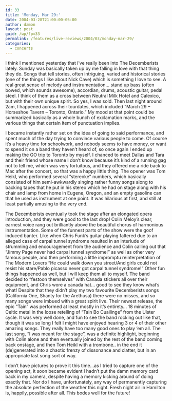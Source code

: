 ```yaml
---
id: 33
title: 'Monday, Mar 29:'
date: 2004-03-28T21:00:00-05:00
author: damon
layout: post
guid: /wp/?p=33
permalink: /features/live-reviews/2004/03/monday-mar-29/
categories:
  - concerts
---
```

I think I mentioned yesterday that i’ve really been into The Decemberists lately. Sunday was basically taken up by me falling in love with that thing they do. Songs that tell stories, often intriguing, varied and historical stories (one of the things I like about Nick Cave) which is something I love to see. A real great sense of melody and instrumentation… stand up bass (often bowed, which sounds awesome), accordian, drums, acoustic guitar, pedal steel. I think of them as a cross between Neutral Milk Hotel and Calexico, but with their own unique spirit. So yes, I was sold. Then last night around 2am, I happened across their tourdates, which included “March 29 – Horseshoe Tavern – Toronto, Ontario.” My mood at that point could be summarized basically as a whole bunch of exclamation marks, and the various things that certain item of punctuation implies.

I became instantly rather set on the idea of going to said performance, and spent much of the day trying to convince various people to come. Of course it’s a heavy time for schoolwork, and nobody seems to have money, or want to spend it on a band they haven’t heard of, so once again I ended up making the GO trip to Toronto by myself. I chanced to meet Dallas and Tara and their friend whose name I don’t know because it’s kind of a running gag not to tell me, which was very fortuitous, and they offered me a ride back to Mac after the concert, so that was a happy little thing. The opener was Tom Heikl, who performed several “stereoke” numbers, which basically consisted of him semi-awkwardly singing rather funny songs along to backing tapes that he put in his stereo which he had on stage along with his chair and lamp from home in Eugene, Oregon, and an empty gasoline can that he used as instrument at one point. It was hilarious at first, and still at least partially amusing to the very end.

The Decemberists eventually took the stage after an elongated opera introduction, and they were good to the last drop! Colin Meloy’s clear, earnest voice rang out brilliantly above the beautiful chorus of harmonious instrumentation. Some of the funnest parts of the show were the goof induced banter. Like when Chris Funk’s guitar playing faltered due to an alleged case of carpal tunnel syndrome resulted in an interlude of strumming and encouragement from the audience and Colin calling out that “Jimmy Page never had carpal tunnel syndrome!” as well as other very famous people, and then performing a little impromptu reinterpretation of The Modern Lovers “He could walk down you street/And girls could not resist his stare/Pablo picasso never got carpal tunnel syndrome!” Other fun things happened as well, but I will keep them all to myself. The band decided to “festoon themselves” with Canada stickers all over their equipment, and Chris wore a canada hat… good to see they know what’s what! Despite that they didn’t play my two favourite Decemberists songs (California One, Shanty for the Arethusa) there were no misses, and so many songs were imbued with a great spirit live. Their newest release, the epic “Tain” was performed at least mostly in it’s entirety… 18 minutes of Celtic metal in the loose retelling of “Tain Bo Cuailinge” from the Ulster cycle. It was very well done, and fun to see the band rocking out like that, though it was so long I felt I might have enjoyed hearing 3 or 4 of their other amazing songs. They really have too many good ones to play ‘em all. The last song, “I was meant for the stage”, was a definite highlight, beginning with Colin alone and then eventually joined by the rest of the band coming back onstage, and then Tom Heikl with a trombone.. in the end it (de)generated into a chaotic frenzy of dissonance and clatter, but in an appropriate last song sort of way.

I don’t have pictures to prove it this time…as I tried to capture one of the opening act, it soon became evident I hadn’t put the damn memory card back in my camera, despite having a memory kicking around of doing exactly that. Nor do I have, unfortunately, any way of permanently capturing the absolute perfection of the weather this night. Fresh night air in Hamilton is, happily, possible after all. This bodes well for the future!